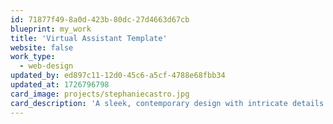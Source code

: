 ```yaml
---
id: 71877f49-8a0d-423b-80dc-27d4663d67cb
blueprint: my_work
title: 'Virtual Assistant Template'
website: false
work_type:
  - web-design
updated_by: ed897c11-12d0-45c6-a5cf-4788e68fbb34
updated_at: 1726796798
card_image: projects/stephaniecastro.jpg
card_description: 'A sleek, contemporary design with intricate details and a touch of chic for this Virtual Assistant template.'
---
```

